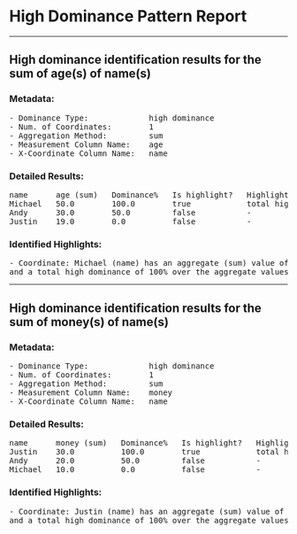 # High Dominance Pattern Report


----------------------------------------------------------------------------------------------------


## High dominance identification results for the sum of age(s) of name(s)

### Metadata:
<pre>
- Dominance Type:             high dominance
- Num. of Coordinates:        1
- Aggregation Method:         sum
- Measurement Column Name:    age
- X-Coordinate Column Name:   name
</pre>

### Detailed Results:
<pre>
name      age (sum)   Dominance%   Is highlight?   Highlight Type   
Michael   50.0        100.0        true            total high       
Andy      30.0        50.0         false           -                
Justin    19.0        0.0          false           -                
</pre>

### Identified Highlights:
<pre>
- Coordinate: Michael (name) has an aggregate (sum) value of 50 (age)
and a total high dominance of 100% over the aggregate values of the other names.
</pre>


----------------------------------------------------------------------------------------------------


## High dominance identification results for the sum of money(s) of name(s)

### Metadata:
<pre>
- Dominance Type:             high dominance
- Num. of Coordinates:        1
- Aggregation Method:         sum
- Measurement Column Name:    money
- X-Coordinate Column Name:   name
</pre>

### Detailed Results:
<pre>
name      money (sum)   Dominance%   Is highlight?   Highlight Type   
Justin    30.0          100.0        true            total high       
Andy      20.0          50.0         false           -                
Michael   10.0          0.0          false           -                
</pre>

### Identified Highlights:
<pre>
- Coordinate: Justin (name) has an aggregate (sum) value of 30 (money)
and a total high dominance of 100% over the aggregate values of the other names.
</pre>
